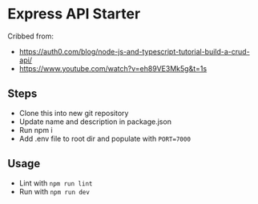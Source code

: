 # Express API Starter

Cribbed from:

- https://auth0.com/blog/node-js-and-typescript-tutorial-build-a-crud-api/
- https://www.youtube.com/watch?v=eh89VE3Mk5g&t=1s

## Steps

- Clone this into new git repository
- Update name and description in package.json
- Run npm i
- Add .env file to root dir and populate with `PORT=7000`

## Usage

- Lint with `npm run lint`
- Run with `npm run dev`